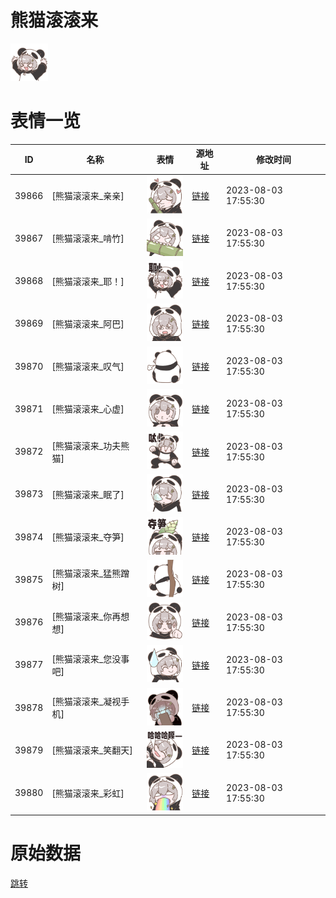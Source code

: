 # 熊猫滚滚来

<img src="./cover.png" height="60" alt="cover" />

# 表情一览

|ID|名称|表情|源地址|修改时间|
|----|----|----|----|----|
|39866|[熊猫滚滚来_亲亲]|<img src="./pic/039866_%5B熊猫滚滚来_亲亲%5D.png" height="60" alt="亲亲"/>|[链接](https://i0.hdslb.com/bfs/garb/61b8ed6bfedec58fdec39640569b5fa94d6f836b.png)|2023-08-03 17:55:30|
|39867|[熊猫滚滚来_啃竹]|<img src="./pic/039867_%5B熊猫滚滚来_啃竹%5D.png" height="60" alt="啃竹"/>|[链接](https://i0.hdslb.com/bfs/garb/afb1decc3dd1a8530bac586018a63a581f5f7215.png)|2023-08-03 17:55:30|
|39868|[熊猫滚滚来_耶！]|<img src="./pic/039868_%5B熊猫滚滚来_耶！%5D.png" height="60" alt="耶！"/>|[链接](https://i0.hdslb.com/bfs/garb/46be3474dcb69f6e33b5205f60af0d3f3eb58185.png)|2023-08-03 17:55:30|
|39869|[熊猫滚滚来_阿巴]|<img src="./pic/039869_%5B熊猫滚滚来_阿巴%5D.png" height="60" alt="阿巴"/>|[链接](https://i0.hdslb.com/bfs/garb/4165902160b4d3df8a989f2927fc625a7e70114c.png)|2023-08-03 17:55:30|
|39870|[熊猫滚滚来_叹气]|<img src="./pic/039870_%5B熊猫滚滚来_叹气%5D.png" height="60" alt="叹气"/>|[链接](https://i0.hdslb.com/bfs/garb/d292b36c84f92e9ca87f06a4f24806a7ed562ab9.png)|2023-08-03 17:55:30|
|39871|[熊猫滚滚来_心虚]|<img src="./pic/039871_%5B熊猫滚滚来_心虚%5D.png" height="60" alt="心虚"/>|[链接](https://i0.hdslb.com/bfs/garb/3caedc850eadd17f13184921b456d6737819d39a.png)|2023-08-03 17:55:30|
|39872|[熊猫滚滚来_功夫熊猫]|<img src="./pic/039872_%5B熊猫滚滚来_功夫熊猫%5D.png" height="60" alt="功夫熊猫"/>|[链接](https://i0.hdslb.com/bfs/garb/ac6b4455409164946dc4f8a100625983631e26b6.png)|2023-08-03 17:55:30|
|39873|[熊猫滚滚来_眠了]|<img src="./pic/039873_%5B熊猫滚滚来_眠了%5D.png" height="60" alt="眠了"/>|[链接](https://i0.hdslb.com/bfs/garb/424f78fbcd39f3220ee8495a857cff34d3f8c96c.png)|2023-08-03 17:55:30|
|39874|[熊猫滚滚来_夺笋]|<img src="./pic/039874_%5B熊猫滚滚来_夺笋%5D.png" height="60" alt="夺笋"/>|[链接](https://i0.hdslb.com/bfs/garb/895d1498d0245719cbbb27dc8de08a78507cf8d2.png)|2023-08-03 17:55:30|
|39875|[熊猫滚滚来_猛熊蹭树]|<img src="./pic/039875_%5B熊猫滚滚来_猛熊蹭树%5D.png" height="60" alt="猛熊蹭树"/>|[链接](https://i0.hdslb.com/bfs/garb/8c46dede0b884c3ee091005bfd2742811ac70194.png)|2023-08-03 17:55:30|
|39876|[熊猫滚滚来_你再想想]|<img src="./pic/039876_%5B熊猫滚滚来_你再想想%5D.png" height="60" alt="你再想想"/>|[链接](https://i0.hdslb.com/bfs/garb/6ed61abcec89fa193f4d47e44deeecfa5dd7965f.png)|2023-08-03 17:55:30|
|39877|[熊猫滚滚来_您没事吧]|<img src="./pic/039877_%5B熊猫滚滚来_您没事吧%5D.png" height="60" alt="您没事吧"/>|[链接](https://i0.hdslb.com/bfs/garb/a4a61f1d79dd35c81d7fb8e97e6548cb018adb96.png)|2023-08-03 17:55:30|
|39878|[熊猫滚滚来_凝视手机]|<img src="./pic/039878_%5B熊猫滚滚来_凝视手机%5D.png" height="60" alt="凝视手机"/>|[链接](https://i0.hdslb.com/bfs/garb/65e1daefd20ffdf62e1ecdf7c42b1bd2cc9ab651.png)|2023-08-03 17:55:30|
|39879|[熊猫滚滚来_笑翻天]|<img src="./pic/039879_%5B熊猫滚滚来_笑翻天%5D.png" height="60" alt="笑翻天"/>|[链接](https://i0.hdslb.com/bfs/garb/b7d1b393d3322f048c19d714b363e22399a14bd7.png)|2023-08-03 17:55:30|
|39880|[熊猫滚滚来_彩虹]|<img src="./pic/039880_%5B熊猫滚滚来_彩虹%5D.png" height="60" alt="彩虹"/>|[链接](https://i0.hdslb.com/bfs/garb/b60eca62c6f01e640d75769117c54851de0b4a2d.png)|2023-08-03 17:55:30|

# 原始数据

[跳转](./raw.json)

